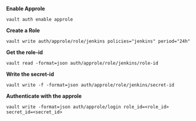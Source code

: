 **Enable Approle**

`vault auth enable approle`

**Create a Role**

`vault write auth/approle/role/jenkins policies="jenkins" period="24h"`

**Get the role-id**

`vault read -format=json auth/approle/role/jenkins/role-id `

**Write the secret-id**

`vault write -f -format=json auth/approle/role/jenkins/secret-id `

**Authenticate with the approle**

`vault write -format=json auth/approle/login role_id=<role_id> secret_id=<secret_id>`
